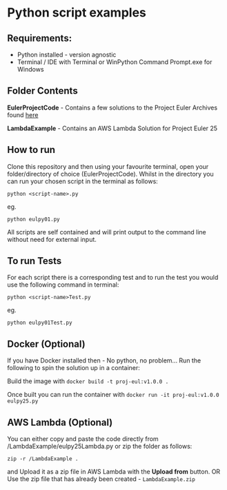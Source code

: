 # Python script examples

## Requirements:
- Python installed - version agnostic
- Terminal / IDE with Terminal or WinPython Command Prompt.exe for Windows

## Folder Contents

**EulerProjectCode** - Contains a few solutions to the Project Euler Archives found [here](https://projecteuler.net/about)

**LambdaExample** - Contains an AWS Lambda Solution for Project Euler 25

## How to run
Clone this repository and then using your favourite terminal, open your folder/directory of choice (EulerProjectCode). Whilst in the directory you can run your chosen script in the terminal as follows:

`python <script-name>.py`

eg.

`python eulpy01.py`

All scripts are self contained and will print output to the command line without need for external input.

## To run Tests
For each script there is a corresponding test and to run the test you would use the following command in terminal:

`python <script-name>Test.py`

eg.

`python eulpy01Test.py`



## Docker (Optional)

If you have Docker installed then - No python, no problem... Run the following to spin the solution up in a container:

Build the image with `docker build -t proj-eul:v1.0.0 .`

Once built you can run the container with `docker run -it proj-eul:v1.0.0 eulpy25.py` 

## AWS Lambda (Optional)

You can either copy and paste the code directly from /LambdaExample/eulpy25Lambda.py or zip the folder as follows:

`zip -r /LambdaExample .`

and Upload it as a zip file in AWS Lambda with the **Upload from** button. 
OR
Use the zip file that has already been created - `LambdaExample.zip`



